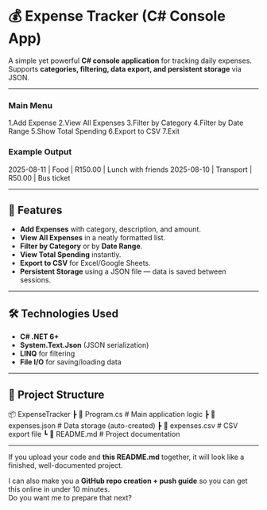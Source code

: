 # 💰 Expense Tracker (C# Console App)

A simple yet powerful **C# console application** for tracking daily expenses.  
Supports **categories, filtering, data export, and persistent storage** via JSON.

---
### Main Menu
1.Add Expense
2.View All Expenses
3.Filter by Category
4.Filter by Date Range
5.Show Total Spending
6.Export to CSV
7.Exit
### Example Output
2025-08-11 | Food | R150.00 | Lunch with friends
2025-08-10 | Transport | R50.00 | Bus ticket

---

## 🚀 Features

- **Add Expenses** with category, description, and amount.
- **View All Expenses** in a neatly formatted list.
- **Filter by Category** or by **Date Range**.
- **View Total Spending** instantly.
- **Export to CSV** for Excel/Google Sheets.
- **Persistent Storage** using a JSON file — data is saved between sessions.

---

## 🛠️ Technologies Used
- **C# .NET 6+**
- **System.Text.Json** (JSON serialization)
- **LINQ** for filtering
- **File I/O** for saving/loading data

---

## 📂 Project Structure
📦 ExpenseTracker
┣ 📜 Program.cs # Main application logic
┣ 📜 expenses.json # Data storage (auto-created)
┣ 📜 expenses.csv # CSV export file
┗ 📜 README.md # Project documentation

---

If you upload your code and **this README.md** together, it will look like a finished, well-documented project.  

I can also make you a **GitHub repo creation + push guide** so you can get this online in under 10 minutes.  
Do you want me to prepare that next?
